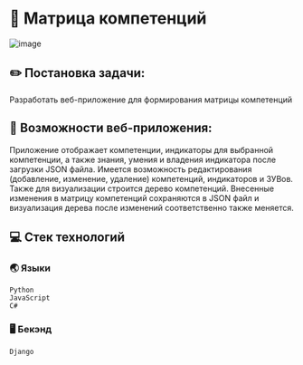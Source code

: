 # :bookmark_tabs: Матрица компетенций
![image](https://user-images.githubusercontent.com/86602542/177342315-972fc54a-dd9b-499d-b0bf-04c9ff887a84.png)
## :pencil2: Постановка задачи:
Разработать веб-приложение для формирования матрицы компетенций
## :pencil: Возможности веб-приложения:
Приложение отображает компетенции, индикаторы для выбранной компетенции, а также знания, умения и владения индикатора после загрузки JSON файла. Имеется возможность редактирования (добавление, изменение, удаление) компетенций, индикаторов и ЗУВов. Также для визуализации строится дерево компетенций. Внесенные изменения в матрицу компетенций сохраняются в JSON файл и визуализация дерева после изменений соответственно также меняется.
## :computer: Стек технологий
### :earth_asia: Языки
```
Python
JavaScript
C#
```
### :desktop_computer: Бекэнд
```
Django
```
